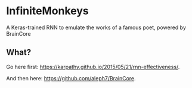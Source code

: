 # InfiniteMonkeys
A Keras-trained RNN to emulate the works of a famous poet, powered by BrainCore

## What?

Go here first: https://karpathy.github.io/2015/05/21/rnn-effectiveness/.

And then here: https://github.com/aleph7/BrainCore.
